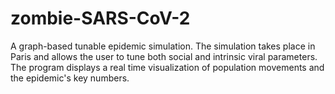 # zombie-SARS-CoV-2
A graph-based tunable epidemic simulation.
The simulation takes place in Paris and allows the user to tune both social and intrinsic viral parameters.
The program displays a real time visualization of population movements and the epidemic's key numbers.
